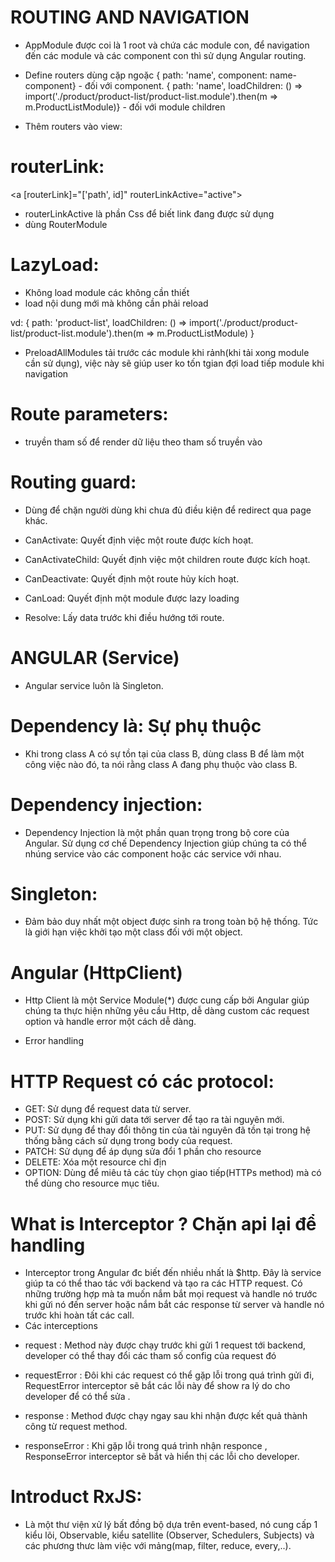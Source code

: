 # ROUTING AND NAVIGATION

- AppModule được coi là 1 root và chứa các module con, để navigation đến các module và các component con thì sử dụng
  Angular routing.
- Define routers dùng cặp ngoặc { path: 'name', component: name-component} - đối với component.
  { path: 'name', loadChildren: () => import('./product/product-list/product-list.module').then(m => m.ProductListModule)} - đối với
  module children

- Thêm routers vào view:

# routerLink:

<a routerLink="/path" routerLinkActive="active"></a>
<a [routerLink]="['path', id]" routerLinkActive="active"></a>

- routerLinkActive là phần Css để biết link đang được sử dụng
- dùng RouterModule

# LazyLoad:

- Không load module các không cần thiết
- load nội dung mới mà không cần phải reload

vd: {
path: 'product-list',
loadChildren: () => import('./product/product-list/product-list.module').then(m => m.ProductListModule)
}

- PreloadAllModules tải trước các module khi rảnh(khi tải xong module cần sử dụng), việc này sẽ giúp user ko tốn tgian đợi load tiếp module khi navigation

# Route parameters:

- truyền tham số để render dữ liệu theo tham số truyền vào

# Routing guard:

- Dùng để chặn người dùng khi chưa đủ điều kiện để redirect qua page khác.

- CanActivate: Quyết định việc một route được kích hoạt.

- CanActivateChild: Quyết định việc một children route được kích hoạt.

- CanDeactivate: Quyết định một route hủy kích hoạt.

- CanLoad: Quyết định một module được lazy loading

- Resolve: Lấy data trước khi điều hướng tới route.

# ANGULAR (Service)

- Angular service luôn là Singleton.

# Dependency là: Sự phụ thuộc

- Khi trong class A có sự tồn tại của class B, dùng class B để làm một công việc nào đó, ta nói rằng class A đang phụ thuộc vào class B.

# Dependency injection:

- Dependency Injection là một phần quan trọng trong bộ core của Angular. Sử dụng cơ chế Dependency Injection giúp chúng ta có thể
  nhúng service vào các component hoặc các service với nhau.

# Singleton:

- Đảm bảo duy nhất một object được sinh ra trong toàn bộ hệ thống. Tức là giới hạn việc khởi tạo một class đối với một object.

# Angular (HttpClient)

- Http Client là một Service Module(\*) được cung cấp bởi Angular giúp chúng ta thực hiện những yêu cầu Http, dễ dàng custom các request
  option và handle error một cách dễ dàng.

- Error handling

# HTTP Request có các protocol:

- GET: Sử dụng để request data từ server.
- POST: Sử dụng khi gửi data tới server để tạo ra tài nguyên mới.
- PUT: Sử dụng để thay đổi thông tin của tài nguyên đã tồn tại trong hệ thống bằng cách sử dụng trong body của request.
- PATCH: Sử dụng để áp dụng sửa đổi 1 phần cho resource
- DELETE: Xóa một resource chỉ địn
- OPTION: Dùng để miêu tả các tùy chọn giao tiếp(HTTPs method) mà có thể dùng cho resource mục tiêu.

# What is Interceptor ? Chặn api lại để handling

- Interceptor trong Angular đc biết đến nhiều nhất là $http. Đây là service giúp ta có thể thao tác với backend và tạo ra các HTTP request.
  Có những trường hợp mà ta muốn nắm bắt mọi request và handle nó trước khi gửi nó đến server hoặc nắm bắt các response từ server
  và handle nó trước khi hoàn tất các call.
- Các interceptions

* request : Method này được chạy trước khi gửi 1 request tới backend, developer có thể thay đổi các tham số config của request đó

* requestError : Đôi khi các request có thể gặp lỗi trong quá trình gửi đi, RequestError interceptor sẽ bắt các lỗi này để show ra
  lý do cho developer để có thể sửa .

* response : Method được chạy ngay sau khi nhận được kết quả thành công từ request method.

* responseError : Khi gặp lỗi trong quá trình nhận responce , ResponseError interceptor sẽ bắt và hiển thị các lỗi cho developer.

# Introduct RxJS:

- Là một thư viện xử lý bất đồng bộ dựa trên event-based, nó cung cấp 1 kiểu lõi, Observable, kiểu satellite (Observer, Schedulers, Subjects)
  và các phương thưc làm việc với mảng(map, filter, reduce, every,..).
